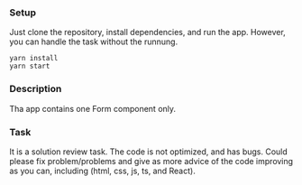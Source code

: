 ### Setup
Just clone the repository, install dependencies, and run the app. However, you can handle the task without the runnung.

```
yarn install
yarn start
```

### Description
Tha app contains one Form component only.
### Task
It is a solution review task. The code is not optimized, and has bugs.
Could please fix problem/problems and give as more advice of the code improving as you can, including (html, css, js, ts, and React).
